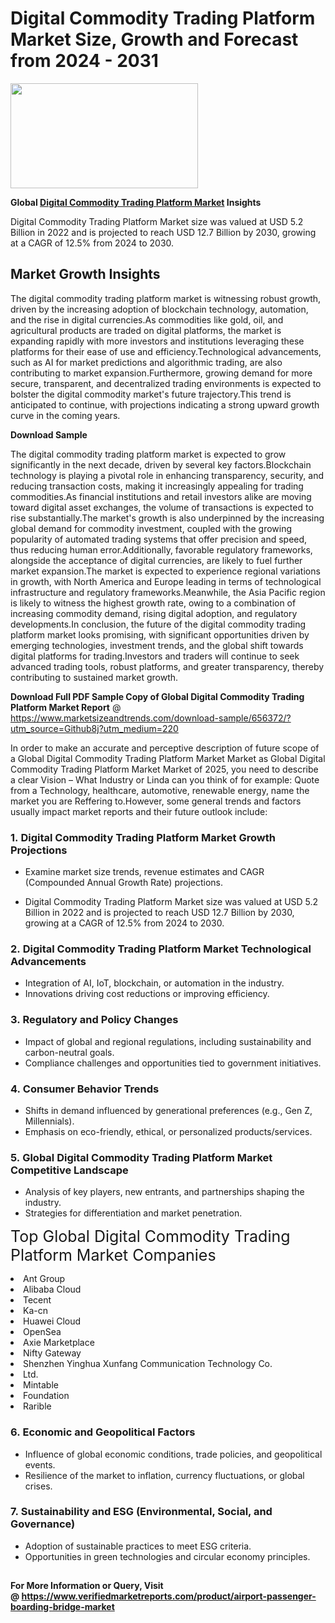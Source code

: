 <H1>Digital Commodity Trading Platform Market Size, Growth and Forecast from 2024 - 2031</H1><img class="aligncenter size-medium wp-image-584254" src="https://thirdeyenews.in/wp-content/uploads/2024/09/Global-Market-Research-300x168.jpeg" alt="" width="300" height="168" /><p><strong>Global&nbsp;<a href="https://www.marketsizeandtrends.com/download-sample/656372/?utm_source=Github8j?utm_medium=220">Digital Commodity Trading Platform Market</a> Insights</strong></p><p>Digital Commodity Trading Platform Market size was valued at USD 5.2 Billion in 2022 and is projected to reach USD 12.7 Billion by 2030, growing at a CAGR of 12.5% from 2024 to 2030.</p><p><h2>Market Growth Insights</h2> <p>The digital commodity trading platform market is witnessing robust growth, driven by the increasing adoption of blockchain technology, automation, and the rise in digital currencies.As commodities like gold, oil, and agricultural products are traded on digital platforms, the market is expanding rapidly with more investors and institutions leveraging these platforms for their ease of use and efficiency.Technological advancements, such as AI for market predictions and algorithmic trading, are also contributing to market expansion.Furthermore, growing demand for more secure, transparent, and decentralized trading environments is expected to bolster the digital commodity market's future trajectory.This trend is anticipated to continue, with projections indicating a strong upward growth curve in the coming years.</p> <p><strong>Download Sample</strong></p> <p>The digital commodity trading platform market is expected to grow significantly in the next decade, driven by several key factors.Blockchain technology is playing a pivotal role in enhancing transparency, security, and reducing transaction costs, making it increasingly appealing for trading commodities.As financial institutions and retail investors alike are moving toward digital asset exchanges, the volume of transactions is expected to rise substantially.The market's growth is also underpinned by the increasing global demand for commodity investment, coupled with the growing popularity of automated trading systems that offer precision and speed, thus reducing human error.Additionally, favorable regulatory frameworks, alongside the acceptance of digital currencies, are likely to fuel further market expansion.The market is expected to experience regional variations in growth, with North America and Europe leading in terms of technological infrastructure and regulatory frameworks.Meanwhile, the Asia Pacific region is likely to witness the highest growth rate, owing to a combination of increasing commodity demand, rising digital adoption, and regulatory developments.In conclusion, the future of the digital commodity trading platform market looks promising, with significant opportunities driven by emerging technologies, investment trends, and the global shift towards digital platforms for trading.Investors and traders will continue to seek advanced trading tools, robust platforms, and greater transparency, thereby contributing to sustained market growth.<p><span class=""><strong>Download Full PDF Sample Copy of Global Digital Commodity Trading Platform Market Report</strong> @ <a href="https://www.marketsizeandtrends.com/download-sample/656372/?utm_source=Github8j?utm_medium=220" target="_blank">https://www.marketsizeandtrends.com/download-sample/656372/?utm_source=Github8j?utm_medium=220</a></span></p><p>In order to make an accurate and perceptive description of future scope of a Global&nbsp;Digital Commodity Trading Platform Market Market as Global&nbsp;Digital Commodity Trading Platform Market Market of 2025, you need to describe a clear Vision &ndash; What Industry or Linda can you think of for example: Quote from a Technology, healthcare, automotive, renewable energy, name the market you are Reffering to.However, some general trends and factors usually impact market reports and their future outlook include:</p><h3>1.&nbsp;<strong>Digital Commodity Trading Platform Market Growth Projections</strong></h3><ul><li>Examine market size trends, revenue estimates and CAGR (Compounded Annual Growth Rate) projections.</li><li><p>Digital Commodity Trading Platform Market size was valued at USD 5.2 Billion in 2022 and is projected to reach USD 12.7 Billion by 2030, growing at a CAGR of 12.5% from 2024 to 2030.</p></li></ul><h3>2.&nbsp;<strong>Digital Commodity Trading Platform Market Technological Advancements</strong></h3><ul><li>Integration of AI, IoT, blockchain, or automation in the industry.</li><li>Innovations driving cost reductions or improving efficiency.</li></ul><h3>3.&nbsp;<strong>Regulatory and Policy Changes</strong></h3><ul><li>Impact of global and regional regulations, including sustainability and carbon-neutral goals.</li><li>Compliance challenges and opportunities tied to government initiatives.</li></ul><h3>4.&nbsp;<strong>Consumer Behavior Trends</strong></h3><ul><li>Shifts in demand influenced by generational preferences (e.g., Gen Z, Millennials).</li><li>Emphasis on eco-friendly, ethical, or personalized products/services.</li></ul><h3>5.&nbsp;<strong>Global Digital Commodity Trading Platform Market Competitive Landscape</strong></h3><ul><li>Analysis of key players, new entrants, and partnerships shaping the industry.</li><li>Strategies for differentiation and market penetration.</li></ul><p data-pm-slice="1 1 []"><span style="color: inherit; font-family: inherit; font-size: 25px;">Top Global Digital Commodity Trading Platform Market Companies</span></p><div class="" data-test-id=""><p><li>Ant Group</li><li> Alibaba Cloud</li><li> Tecent</li><li> Ka-cn</li><li> Huawei Cloud</li><li> OpenSea</li><li> Axie Marketplace</li><li> Nifty Gateway</li><li> Shenzhen Yinghua Xunfang Communication Technology Co.</li><li> Ltd.</li><li> Mintable</li><li> Foundation</li><li> Rarible</li></p></div><h3>6.&nbsp;<strong>Economic and Geopolitical Factors</strong></h3><ul><li>Influence of global economic conditions, trade policies, and geopolitical events.</li><li>Resilience of the market to inflation, currency fluctuations, or global crises.</li></ul><h3>7.&nbsp;<strong>Sustainability and ESG (Environmental, Social, and Governance)</strong></h3><ul><li>Adoption of sustainable practices to meet ESG criteria.</li><li>Opportunities in green technologies and circular economy principles.</li></ul><h2><strong style="font-size: 14px;">For More Information or Query, Visit @&nbsp;</strong><a style="background-color: #ffffff; font-size: 14px;" href="https://www.marketsizeandtrends.com/report/digital-commodity-trading-platform-market/" target="_blank">https://www.verifiedmarketreports.com/product/airport-passenger-boarding-bridge-market</a></h2>